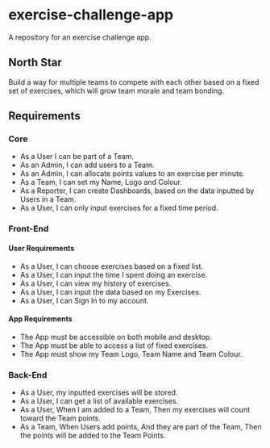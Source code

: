 # exercise-challenge-app
A repository for an exercise challenge app. 

## North Star
Build a way for multiple teams to compete with each other based on a fixed set of exercises, which will grow team morale and team bonding. 


## Requirements
### Core
- As a User I can be part of a Team. 
- As an Admin, I can add users to a Team. 
- As an Admin, I can allocate points values to an exercise per minute. 
- As a Team, I can set my Name, Logo and Colour.
- As a Reporter, I can create Dashboards, based on the data inputted by Users in a Team. 
- As a User, I can only input exercises for a fixed time period. 


### Front-End
#### User Requirements
- As a User, I can choose exercises based on a fixed list. 
- As a User, I can input the time I spent doing an exercise. 
- As a User, I can view my history of exercises. 
- As a User, I can input the data based on my Exercises. 
- As a User, I can Sign In to my account. 

#### App Requirements
- The App must be accessible on both mobile and desktop. 
- The App must be able to access a list of fixed exercises. 
- The App must show my Team Logo, Team Name and Team Colour.


### Back-End
- As a User, my inputted exercises will be stored. 
- As a User, I can get a list of available exercises. 
- As a User, When I am added to a Team, Then my exercises will count toward the Team points. 
- As a Team, When Users add points, And they are part of the Team, Then the points will be added to the Team Points. 
